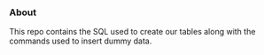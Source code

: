 ### About
This repo contains the SQL used to create our tables along with the commands used to insert dummy data.
